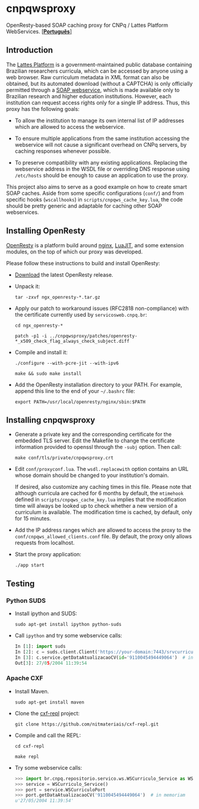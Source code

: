# cnpqwsproxy

OpenResty-based SOAP caching proxy for CNPq / Lattes Platform WebServices.
[\[**Português**\]](README.pt_BR.md)

## Introduction

The [Lattes Platform](http://lattes.cnpq.br) is a government-maintained public database containing Brazilian researchers curricula, which can be accessed by anyone using a web browser. Raw curriculum metadata in XML format can also be obtained, but its automated download (without a CAPTCHA) is only officially permitted through a [SOAP webservice](http://www.cnpq.br/web/portal-lattes/extracoes-de-dados), which is made available only to Brazilian research and higher education institutions. However, each institution can request access rights only for a single IP address. Thus, this proxy has the following goals:

* To allow the institution to manage its own internal list of IP addresses which are allowed to access the webservice.

* To ensure multiple applications from the same institution accessing the webservice will not cause a significant overhead on CNPq servers, by caching responses whenever possible.

* To preserve compatibility with any existing applications. Replacing the webservice address in the WSDL file or overriding DNS response using `/etc/hosts` should be enough to cause an application to use the proxy.

This project also aims to serve as a good example on how to create smart SOAP caches. Aside from some specific configurations (`conf/`) and from specific hooks (`wscallhooks`) in `scripts/cnpqws_cache_key.lua`, the code should be pretty generic and adaptable for caching other SOAP webservices.

## Installing OpenResty

[OpenResty](http://openresty.org) is a platform build around [nginx](http://nginx.org), [LuaJIT](http://luajit.org), and some extension modules, on the top of which our proxy was developed.

Please follow these instructions to build and install OpenResty:

* [Download](http://openresty.org/#Download) the latest OpenResty release.

* Unpack it:

  `tar -zxvf ngx_openresty-*.tar.gz`

* Apply our patch to workaround issues (RFC2818 non-compliance) with the certificate currently used by `servicosweb.cnpq.br`:

  `cd ngx_openresty-*`
  
  `patch -p1 -i ../cnpqwsproxy/patches/openresty-*_x509_check_flag_always_check_subject.diff`

* Compile and install it:

  `./configure --with-pcre-jit --with-ipv6`

  `make && sudo make install`

* Add the OpenResty installation directory to your PATH. For example, append this line to the end of your `~/.bashrc` file:

  `export PATH=/usr/local/openresty/nginx/sbin:$PATH`

## Installing cnpqwsproxy

* Generate a private key and the corresponding certificate for the embedded TLS server. Edit the Makefile to change the certificate information provided to openssl through the `-subj` option. Then call:

  `make conf/tls/private/cnpqwsproxy.crt`

* Edit `conf/proxyconf.lua`. The `wsdl.replacewith` option contains an URL whose domain should be changed to your institution's domain.

  If desired, also customize any caching times in this file. Please note that although curricula are cached for 6 months by default, the `mtimehook` defined in `scripts/cnpqws_cache_key.lua` implies that the modification time will always be looked up to check whether a new version of a curriculum is available. The modification time is cached, by default, only for 15 minutes.

* Add the IP address ranges which are allowed to access the proxy to the `conf/cnpqws_allowed_clients.conf` file. By default, the proxy only allows requests from localhost.

* Start the proxy application:

  `./app start`

## Testing

### Python SUDS

* Install ipython and SUDS:

  `sudo apt-get install ipython python-suds`

* Call `ipython` and try some webservice calls:

   ```python
   In [1]: import suds
   In [2]: c = suds.client.Client('https://your-domain:7443/srvcurriculo/WSCurriculo?wsdl')
   In [3]: c.service.getDataAtualizacaoCV(id='9110045494449064')  # in memoriam
   Out[3]: 27/05/2004 11:39:54
   ```

### Apache CXF

* Install Maven.

  `sudo apt-get install maven`

* Clone the [cxf-repl](https://github.com/nitmateriais/cxf-repl) project:

  `git clone https://github.com/nitmateriais/cxf-repl.git`

* Compile and call the REPL:

  `cd cxf-repl`

  `make repl`

* Try some webservice calls:

  ```python
  >>> import br.cnpq.repositorio.servico.ws.WSCurriculo_Service as WSCurriculo_Service
  >>> service = WSCurriculo_Service()
  >>> port = service.WSCurriculoPort
  >>> port.getDataAtualizacaoCV('9110045494449064')  # in memoriam
  u'27/05/2004 11:39:54'
  ```
